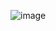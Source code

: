 ![image](https://github.com/Allaberdiyev/todo_2/assets/149064535/386540b3-6e71-47f8-bcf0-bcaa4799041e)
